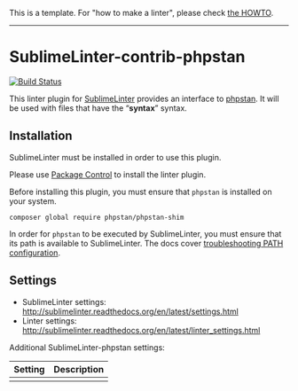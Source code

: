 This is a template. For "how to make a linter", please check [the HOWTO](HOWTO.md).

-----------------------------------------------------------------

SublimeLinter-contrib-phpstan
================================

[![Build Status](https://travis-ci.org/SublimeLinter/SublimeLinter-contrib-phpstan.svg?branch=master)](https://travis-ci.org/SublimeLinter/SublimeLinter-contrib-phpstan)

This linter plugin for [SublimeLinter](https://github.com/SublimeLinter/SublimeLinter) provides an interface to [phpstan](__linter_homepage__). It will be used with files that have the “__syntax__” syntax.

## Installation
SublimeLinter must be installed in order to use this plugin.

Please use [Package Control](https://packagecontrol.io) to install the linter plugin.

Before installing this plugin, you must ensure that `phpstan` is installed on your system.

```
composer global require phpstan/phpstan-shim
```

In order for `phpstan` to be executed by SublimeLinter, you must ensure that its path is available to SublimeLinter. The docs cover [troubleshooting PATH configuration](http://sublimelinter.readthedocs.io/en/latest/troubleshooting.html#finding-a-linter-executable).

## Settings
- SublimeLinter settings: http://sublimelinter.readthedocs.org/en/latest/settings.html
- Linter settings: http://sublimelinter.readthedocs.org/en/latest/linter_settings.html

Additional SublimeLinter-phpstan settings:

|Setting|Description    |
|:------|:--------------|
|||
